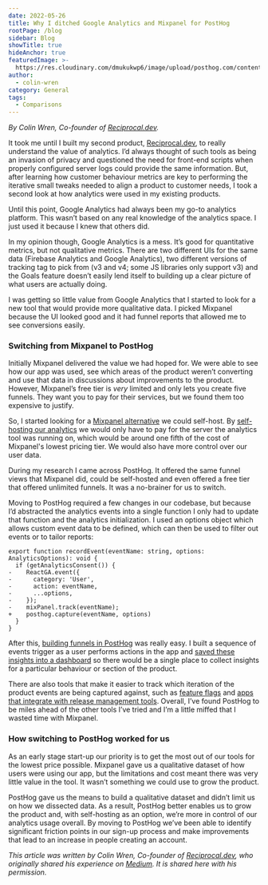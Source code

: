 ```yaml
---
date: 2022-05-26
title: Why I ditched Google Analytics and Mixpanel for PostHog
rootPage: /blog
sidebar: Blog
showTitle: true
hideAnchor: true
featuredImage: >-
  https://res.cloudinary.com/dmukukwp6/image/upload/posthog.com/contents/images/blog/posthog-engineering-blog.png
author:
  - colin-wren
category: General
tags:
  - Comparisons
---
```


_By Colin Wren, Co-founder of [Reciprocal.dev](https://reciprocal.dev/)._

It took me until I built my second product, [Reciprocal.dev](https://reciprocal.dev/), to really understand the value of analytics. I’d always thought of such tools as being an invasion of privacy and questioned the need for front-end scripts when properly configured server logs could provide the same information. But, after learning how customer behaviour metrics are key to performing the iterative small tweaks needed to align a product to customer needs, I took a second look at how analytics were used in my existing products.

Until this point, Google Analytics had always been my go-to analytics platform. This wasn’t based on any real knowledge of the analytics space. I just used it because I knew that others did.

In my opinion though, Google Analytics is a mess. It’s good for quantitative metrics, but not qualitative metrics. There are two different UIs for the same data (Firebase Analytics and Google Analytics), two different versions of tracking tag to pick from (v3 and v4; some JS libraries only support v3) and the Goals feature doesn’t easily lend itself to building up a clear picture of what users are actually doing.

<BorderWrapper>
    <Quote
        size="md"
        quote={`“I’ve found PostHog to be miles ahead of the other tools I’ve tried and I’m a little miffed that I didn’t find it straight away and wasted time with Mixpanel.”`}
    />
</BorderWrapper>

I was getting so little value from Google Analytics that I started to look for a new tool that would provide more qualitative data. I picked Mixpanel because the UI looked good and it had funnel reports that allowed me to see conversions easily.

### Switching from Mixpanel to PostHog
Initially Mixpanel delivered the value we had hoped for. We were able to see how our app was used, see which areas of the product weren’t converting and use that data in discussions about improvements to the product. However, Mixpanel’s free tier is _very_ limited and only lets you create five funnels. They want you to pay for their services, but we found them too expensive to justify. 

So, I started looking for a [Mixpanel alternative](/blog/best-mixpanel-alternatives) we could self-host. By [self-hosting our analytics](/docs/self-host) we would only have to pay for the server the analytics tool was running on, which would be around one fifth of the cost of Mixpanel's lowest pricing tier. We would also have more control over our user data. 

During my research I came across PostHog. It offered the same funnel views that Mixpanel did, could be self-hosted and even offered a free tier that offered unlimited funnels. It was a no-brainer for us to switch.

Moving to PostHog required a few changes in our codebase, but because I’d abstracted the analytics events into a single function I only had to update that function and the analytics initialization. I used an options object which allows custom event data to be defined, which can then be used to filter out events or to tailor reports:

```
export function recordEvent(eventName: string, options: AnalyticsOptions): void {
  if (getAnalyticsConsent()) {
-    ReactGA.event({
-      category: 'User',
-      action: eventName,
-      ...options,
-    });
-    mixPanel.track(eventName);
+    posthog.capture(eventName, options)
  }
}
```

After this, [building funnels in PostHog](/docs/user-guides/funnels) was really easy. I built a sequence of events trigger as a user performs actions in the app and [saved these insights into a dashboard](/docs/user-guides/dashboards) so there would be a single place to collect insights for a particular behaviour or section of the product.

There are also tools that make it easier to track which iteration of the product events are being captured against, such as [feature flags](/docs/user-guides/feature-flags) and [apps that integrate with release management tools](/integrations). Overall, I’ve found PostHog to be miles ahead of the other tools I’ve tried and I’m a little miffed that I wasted time with Mixpanel.

<BorderWrapper>
    <Quote
        size="md"
        quote={`“PostHog better enables us to grow our product and, with self-hosting, we're more in control of our analytics usage overall.”`}
    />
</BorderWrapper>

### How switching to PostHog worked for us
As an early stage start-up our priority is to get the most out of our tools for the lowest price possible. Mixpanel gave us a qualitative dataset of how users were using our app, but the limitations and cost meant there was very little value in the tool. It wasn’t something we could use to grow the product.

PostHog gave us the means to build a qualitative dataset and didn’t limit us on how we dissected data. As a result, PostHog better enables us to grow the product and, with self-hosting as an option, we’re more in control of our analytics usage overall. By moving to PostHog we’ve been able to identify significant friction points in our sign-up process and make improvements that lead to an increase in people creating an account.

_This article was written by Colin Wren, Co-founder of [Reciprocal.dev](https://reciprocal.dev/), who originally shared his experience on [Medium](https://colinwren.medium.com/why-i-ditched-google-analytics-mixpanel-for-posthog-841fa77bb8cb). It is shared here with his permission._

<ArrayCTA />
